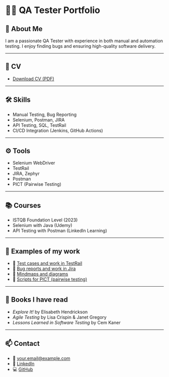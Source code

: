 # 👩‍💻 QA Tester Portfolio

## 📌 About Me
I am a passionate QA Tester with experience in both manual and automation testing. I enjoy finding bugs and ensuring high-quality software delivery.

---

## 📄 CV
- [Download CV (PDF)](https://your-link.com/your-cv.pdf)

---

## 🛠 Skills
- Manual Testing, Bug Reporting
- Selenium, Postman, JIRA
- API Testing, SQL, TestRail
- CI/CD Integration (Jenkins, GitHub Actions)

---

## ⚙️ Tools
- Selenium WebDriver
- TestRail
- JIRA, Zephyr
- Postman
- PICT (Pairwise Testing)

---

## 📚 Courses
- ISTQB Foundation Level (2023)
- Selenium with Java (Udemy)
- API Testing with Postman (LinkedIn Learning)

---

## 💼 Examples of my work
- 🔹 [Test cases and work in TestRail](https://link-to-testrail-example)
- 🔹 [Bug reports and work in Jira](https://link-to-jira-example)
- 🔹 [Mindmaps and diagrams](https://link-to-mindmaps)
- 🔹 [Scripts for PICT (pairwise testing)](https://link-to-pict-scripts)

---

## 📖 Books I have read
- *Explore It!* by Elisabeth Hendrickson
- *Agile Testing* by Lisa Crispin & Janet Gregory
- *Lessons Learned in Software Testing* by Cem Kaner

---

## 📫 Contact
- 📧 your.email@example.com
- 🔗 [LinkedIn](https://linkedin.com/in/yourprofile)
- 💻 [GitHub](https://github.com/yourusername)
